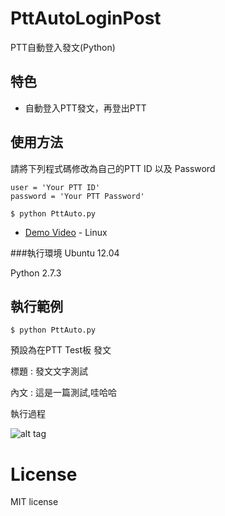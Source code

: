 # PttAutoLoginPost
PTT自動登入發文(Python)

## 特色
* 自動登入PTT發文，再登出PTT

   
## 使用方法
請將下列程式碼修改為自己的PTT ID 以及 Password

```
user = 'Your PTT ID'
password = 'Your PTT Password'
```

```
$ python PttAuto.py 

```
* [Demo Video]() - Linux 


###執行環境
Ubuntu 12.04

Python 2.7.3



## 執行範例 

``` 
$ python PttAuto.py 
```
預設為在PTT  Test板 發文

標題 : 發文文字測試

內文 : 這是一篇測試,哇哈哈

執行過程

![alt tag](http://i.imgur.com/Y9J2Ou0.jpg)


# License
MIT license
